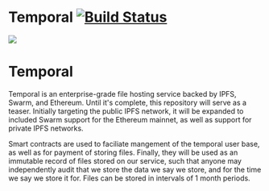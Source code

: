 # Temporal [![Build Status](https://travis-ci.com/RTradeLtd/RTC-IPFS.svg?token=gDSF5EBqJK8E2W8NbsUS&branch=master)](https://travis-ci.com/RTradeLtd/RTC-IPFS)


![](https://i.imgflip.com/29m9ch.jpg)


# Temporal

Temporal is an enterprise-grade file hosting service backed by IPFS, Swarm, and Ethereum. Until it's complete, this repository will serve as a teaser.
Initially targeting the public IPFS network, it will be expanded to included Swarm support for the Ethereum mainnet, as well as support for private IPFS networks. 

Smart contracts are used to faciliate mangement of the temporal user base, as well as for payment of storing files. Finally, they will be used as an immutable record of files stored on our service, such that anyone may independently audit that we store the data we say we store, and for the time we say we store it for. Files can be stored in intervals of 1 month periods.




